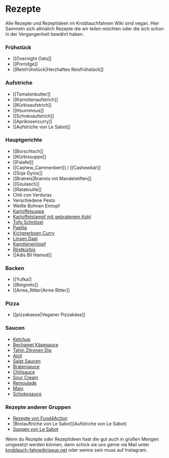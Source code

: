 # Rezepte

Alle Rezepte und Rezeptideen im Knoblauchfahnen Wiki sind vegan. Hier Sammeln sich allmälich Rezepte die wir teilen möchten oder die sich schon in der Vergangenheit bewährt haben.

<!--- ![](images/KF_Kelle.png) --->

### Frühstück

* [[Overnight Oats]]
* [[Porridge]]
* [[Reisfrühstück|Herzhaftes Reisfrühstück]]

### Aufstriche

* [[Tomatenbutter]]
* [[Karrottenaufstrich]]
* [[Kürbisaufstrich]]
* [[Hoummous]]
* [[Schokoaufstrich]]
* [[Aprikosencurry]]
* [[Aufstriche von Le Sabot]]

### Hauptgerichte

* [[Borschtsch]]
* [[Kürbissuppe]]
* [[Falafel]]
* [[Cashew_Cammenbert]] / [[Cashewbär]]
* [[Soja Gyros]]
* [[Bratreis|Bratreis mit Mandelstiften]]
* [[Goulasch]]
* [[Ratatouille]]
* Chili con Verduras
* Verschiedene Pesto
* Weiße Bohnen Eintopf
* [Kartoffelsuppe]()
* [Kartoffelstampf mit gebratenem Kohl]()
* [Tofu Schnitzel]()
* [Paellia]()
* [Kichererbsen Curry]()
* [Linsen Daal]()
* [Karotteneintopf]()
* [Röstkürbis]()
* [[Adis Bil Hamod]]

### Backen

* [[Yufka]]
* [[Beignets]]
* [[Arme_Ritter|Arme Ritter]]

### Pizza

* [[pizzakaese|Veganer Pizzakäse]]

### Saucen

* [Ketchup]()
* [Bechamel Käsesauce]()
* [Tahin Zitronen Dip]()
* [Ajoli]()
* [Salat Saucen]()
* [Bratensauce]()
* [Chilisauce]()
* [Sour Cream]()
* [Remoulade]()
* [Majo]()
* [Schokosauce]()

### Rezepte anderer Gruppen

* [Rezepte von Food4Action](https://food4action.noblogs.org/rezepte/)
* [Brotauftriche von Le Sabot](Aufstriche von Le Sabot)
* [Suppen von Le Sabot](https://lesabot.org/?page_id=180)

Wenn du Rezepte oder Rezeptideen hast die gut auch in großen Mengen umgesetzt werden können, dann schick sie uns gerne via Mail unter <knoblauch-fahne@riseup.net> oder wenns sein muss auf Instagram.
